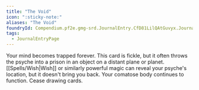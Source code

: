 ```yaml
---
title: "The Void"
icon: ":sticky-note:"
aliases: "The Void"
foundryId: Compendium.pf2e.gmg-srd.JournalEntry.CfD81LilQAtGuvyx.JournalEntryPage.y61BB0BMiZoamKt3
tags:
  - JournalEntryPage
---
```

Your mind becomes trapped forever. This card is fickle, but it often throws the psyche into a prison in an object on a distant plane or planet. [[Spells/Wish|Wish]] or similarly powerful magic can reveal your psyche's location, but it doesn't bring you back. Your comatose body continues to function. Cease drawing cards.